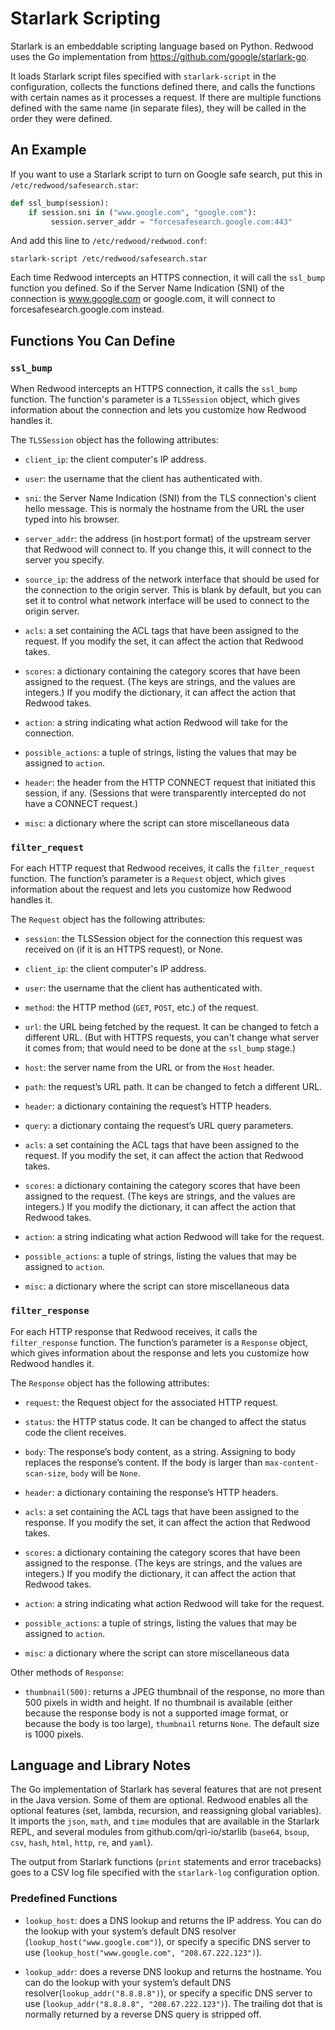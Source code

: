 # Starlark Scripting

Starlark is an embeddable scripting language based on Python.
Redwood uses the Go implementation from https://github.com/google/starlark-go.

It loads Starlark script files specified with `starlark-script` in the configuration,
collects the functions defined there, 
and calls the functions with certain names as it processes a request.
If there are multiple functions defined with the same name (in separate files),
they will be called in the order they were defined.

## An Example

If you want to use a Starlark script to turn on Google safe search,
put this in `/etc/redwood/safesearch.star`:

```python
def ssl_bump(session):
    if session.sni in ("www.google.com", "google.com"):
         session.server_addr = "forcesafesearch.google.com:443"
```

And add this line to `/etc/redwood/redwood.conf`:

    starlark-script /etc/redwood/safesearch.star

Each time Redwood intercepts an HTTPS connection, 
it will call the `ssl_bump` function you defined.
So if the Server Name Indication (SNI) of the connection is www.google.com or google.com,
it will connect to forcesafesearch.google.com instead.

## Functions You Can Define

### `ssl_bump`

When Redwood intercepts an HTTPS connection, it calls the `ssl_bump` function.
The function's parameter is a `TLSSession` object, 
which gives information about the connection and lets you customize how Redwood handles it.

The `TLSSession` object has the following attributes:

- `client_ip`: the client computer's IP address.

- `user`: the username that the client has authenticated with.

- `sni`: the Server Name Indication (SNI) from the TLS connection's client hello message.
  This is normaly the hostname from the URL the user typed into his browser.

- `server_addr`: the address (in host:port format) of the upstream server that Redwood will connect to.
  If you change this, it will connect to the server you specify.

- `source_ip`: the address of the network interface that should be used for the connection to the origin server.
  This is blank by default, but you can set it to control what network interface will 
  be used to connect to the origin server.

- `acls`: a set containing the ACL tags that have been assigned to the request. 
  If you modify the set, it can affect the action that Redwood takes.

- `scores`: a dictionary containing the category scores that have been assigned to the request.
  (The keys are strings, and the values are integers.)
  If you modify the dictionary, it can affect the action that Redwood takes.

- `action`: a string indicating what action Redwood will take for the connection.

- `possible_actions`: a tuple of strings, listing the values that may be assigned to `action`.

- `header`: the header from the HTTP CONNECT request that initiated this session, if any.
  (Sessions that were transparently intercepted do not have a CONNECT request.)

- `misc`: a dictionary where the script can store miscellaneous data

### `filter_request`

For each HTTP request that Redwood receives, it calls the `filter_request` function.
The function’s parameter is a `Request` object,
which gives information about the request and lets you customize how Redwood handles it.

The `Request` object has the following attributes:

- `session`: the TLSSession object for the connection this request was received on
  (if it is an HTTPS request), or None.

- `client_ip`: the client computer's IP address.

- `user`: the username that the client has authenticated with.

- `method`: the HTTP method (`GET`, `POST`, etc.) of the request.

- `url`: the URL being fetched by the request.
  It can be changed to fetch a different URL.
  (But with HTTPS requests, you can't change what server it comes from;
  that would need to be done at the `ssl_bump` stage.)

- `host`: the server name from the URL or from the `Host` header.

- `path`: the request’s URL path. It can be changed to fetch a different URL.

- `header`: a dictionary containing the request’s HTTP headers.

- `query`: a dictionary containg the request’s URL query parameters.

- `acls`: a set containing the ACL tags that have been assigned to the request. 
  If you modify the set, it can affect the action that Redwood takes.

- `scores`: a dictionary containing the category scores that have been assigned to the request.
  (The keys are strings, and the values are integers.)
  If you modify the dictionary, it can affect the action that Redwood takes.

- `action`: a string indicating what action Redwood will take for the request.

- `possible_actions`: a tuple of strings, listing the values that may be assigned to `action`.

- `misc`: a dictionary where the script can store miscellaneous data

### `filter_response`

For each HTTP response that Redwood receives, it calls the `filter_response` function.
The function’s parameter is a `Response` object,
which gives information about the response and lets you customize how Redwood handles it.

The `Response` object has the following attributes:

- `request`: the Request object for the associated HTTP request.

- `status`: the HTTP status code.
  It can be changed to affect the status code the client receives.

- `body`: The response’s body content, as a string. Assigning to body replaces the
  response’s content. If the body is larger than `max-content-scan-size`, `body` will be `None`.

- `header`: a dictionary containing the response’s HTTP headers.

- `acls`: a set containing the ACL tags that have been assigned to the response.
  If you modify the set, it can affect the action that Redwood takes.

- `scores`: a dictionary containing the category scores that have been assigned to the response.
  (The keys are strings, and the values are integers.)
  If you modify the dictionary, it can affect the action that Redwood takes.

- `action`: a string indicating what action Redwood will take for the request.

- `possible_actions`: a tuple of strings, listing the values that may be assigned to `action`.

- `misc`: a dictionary where the script can store miscellaneous data

Other methods of `Response`:

- `thumbnail(500)`: returns a JPEG thumbnail of the response, no more than 500 pixels in width and height.
  If no thumbnail is available (either because the response body is not a supported image format,
  or because the body is too large), `thumbnail` returns `None`.
  The default size is 1000 pixels.

## Language and Library Notes

The Go implementation of Starlark has several features that are not present in the Java version.
Some of them are optional.
Redwood enables all the optional features (set, lambda, recursion, and reassigning global variables).
It imports the `json`, `math`, and `time` modules that are available in the Starlark REPL,
and several modules from github.com/qri-io/starlib (`base64`, `bsoup`, `csv`, `hash`, `html`, `http`, `re`, and `yaml`).

The output from Starlark functions (`print` statements and error tracebacks)
goes to a CSV log file specified with the `starlark-log` configuration option.

### Predefined Functions

- `lookup_host`: does a DNS lookup and returns the IP address.
  You can do the lookup with your system’s default DNS resolver (`lookup_host("www.google.com")`),
  or specify a specific DNS server to use (`lookup_host("www.google.com", "208.67.222.123")`).

- `lookup_addr`: does a reverse DNS lookup and returns the hostname.
  You can do the lookup with your system’s default DNS resolver(`lookup_addr("8.8.8.8")`),
  or specify a specific DNS server to use (`lookup_addr("8.8.8.8", "208.67.222.123")`).
  The trailing dot that is normally returned by a reverse DNS query is stripped off.
